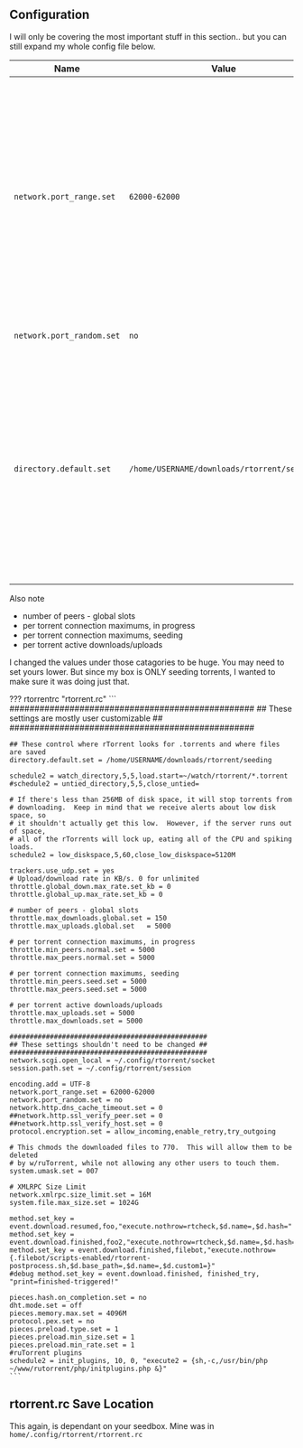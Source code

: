 ## Configuration

I will only be covering the most important stuff in this section.. but you can still expand my whole config file below.


| Name                      	| Value                                       	| Reason                                                                                                                                                                                                 	|
|---------------------------	|---------------------------------------------	|--------------------------------------------------------------------------------------------------------------------------------------------------------------------------------------------------------	|
| `network.port_range.set`  	| `62000-62000`                               	| This is not mandatory. But I wanted to set a static port because I have Uptime Kuma consistently pinging this port to see if rTorrent is up. In the event rTorrent crashes, Uptime Kuma will notify me. 	|
| `network.port_random.set` 	| `no`                                        	| Same reason as above                                                                                                                                                                                   	|
| `directory.default.set`   	| `/home/USERNAME/downloads/rtorrent/seeding` 	| This is the folder I want my files to be moved to once completed Note: This is NOT the Hard Link location we will be setting later. So you need to ensure those two locations are different.           	|

Also note 

- number of peers - global slots
- per torrent connection maximums, in progress
- per torrent connection maximums, seeding
- per torrent active downloads/uploads

I changed the values under those catagories to be huge. You may need to set yours lower. But since my box is ONLY seeding torrents, I wanted to make sure it was doing just that.

??? rtorrentrc "rtorrent.rc"
    ```
    #################################################
    ## These settings are mostly user customizable ##
    #################################################

    ## These control where rTorrent looks for .torrents and where files are saved
    directory.default.set = /home/USERNAME/downloads/rtorrent/seeding

    schedule2 = watch_directory,5,5,load.start=~/watch/rtorrent/*.torrent
    #schedule2 = untied_directory,5,5,close_untied=

    # If there's less than 256MB of disk space, it will stop torrents from
    # downloading.  Keep in mind that we receive alerts about low disk space, so
    # it shouldn't actually get this low.  However, if the server runs out of space,
    # all of the rTorrents will lock up, eating all of the CPU and spiking loads.
    schedule2 = low_diskspace,5,60,close_low_diskspace=5120M

    trackers.use_udp.set = yes
    # Upload/download rate in KB/s. 0 for unlimited
    throttle.global_down.max_rate.set_kb = 0
    throttle.global_up.max_rate.set_kb = 0

    # number of peers - global slots
    throttle.max_downloads.global.set = 150
    throttle.max_uploads.global.set   = 5000

    # per torrent connection maximums, in progress
    throttle.min_peers.normal.set = 5000
    throttle.max_peers.normal.set = 5000

    # per torrent connection maximums, seeding
    throttle.min_peers.seed.set = 5000
    throttle.max_peers.seed.set = 5000

    # per torrent active downloads/uploads
    throttle.max_uploads.set = 5000
    throttle.max_downloads.set = 5000

    #################################################
    ## These settings shouldn't need to be changed ##
    #################################################
    network.scgi.open_local = ~/.config/rtorrent/socket
    session.path.set = ~/.config/rtorrent/session

    encoding.add = UTF-8
    network.port_range.set = 62000-62000
    network.port_random.set = no
    network.http.dns_cache_timeout.set = 0
    ##network.http.ssl_verify_peer.set = 0
    ##network.http.ssl_verify_host.set = 0
    protocol.encryption.set = allow_incoming,enable_retry,try_outgoing

    # This chmods the downloaded files to 770.  This will allow them to be deleted
    # by w/ruTorrent, while not allowing any other users to touch them.
    system.umask.set = 007

    # XMLRPC Size Limit
    network.xmlrpc.size_limit.set = 16M
    system.file.max_size.set = 1024G

    method.set_key = event.download.resumed,foo,"execute.nothrow=rtcheck,$d.name=,$d.hash="
    method.set_key = event.download.finished,foo2,"execute.nothrow=rtcheck,$d.name=,$d.hash="
    method.set_key = event.download.finished,filebot,"execute.nothrow={.filebot/scripts-enabled/rtorrent-postprocess.sh,$d.base_path=,$d.name=,$d.custom1=}"
    #debug method.set_key = event.download.finished, finished_try, "print=finished-triggered!"

    pieces.hash.on_completion.set = no
    dht.mode.set = off
    pieces.memory.max.set = 4096M
    protocol.pex.set = no
    pieces.preload.type.set = 1
    pieces.preload.min_size.set = 1
    pieces.preload.min_rate.set = 1
    #ruTorrent plugins
    schedule2 = init_plugins, 10, 0, "execute2 = {sh,-c,/usr/bin/php ~/www/rutorrent/php/initplugins.php &}"
    ```

## rtorrent.rc Save Location

This again, is dependant on your seedbox. Mine was in `home/.config/rtorrent/rtorrent.rc`

<br >